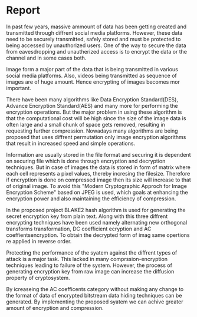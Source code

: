 # Report

In past few years, massive ammount of data has been getting created and transmitted through diffrent social media platforms.
However, these data need to be securely transmitted, safely stored and must be protected to being accessed by unauthorized users.
One of the way to secure the data from eavesdropping and unautherized access is to encrypt the data or the channel and in some cases both.

Image form a major part of the data that is being transmitted in various social media platforms. Also, videos being transmitted as sequence of images are of huge amount. Hence encrypting of images becomes mor important.

There have been many algorithms like Data Encryption Standard(DES), Advance Encryption Standard(AES) and many more for performing the encryption operations. But the major problem in using these algorithm is that the computational cost will be high since the size of the image data is often  large and a small chunk of space gets removed, resulting in requesting further compression. Nowadays many algorithms are being proposed that uses diffrent permutation only image encryption algorithms that result in increased speed and simple operations.

Information are usually stored in the file format and securing it is dependent on securing file which is done through encryption and decryption techniques. But in case of images the data is stored in form of matrix where each cell represents a pixel values, thereby incresing the filesize. Therefore if encryption is done on compressed image then its size will increase to that of original image. To avoid this "Modern Cryptographic Approch for Image Encryption Scheme" based on JPEG is used, which goals at enhancing the encryption power and also maintaining the efficiency of compression.

In the proposed project BLAKE2 hash algorithm is used for generating the secret encryption key from plain text. Along with this three diffrent encrypting techniques have been used namely alternating new orthogonal transforms transformation, DC coefficient ecryption and AC coeffientsencryption. To obtain the decrypted form of imag same opertions re applied in reverse order.

Protecting the performance of the syatem against the diffrent types of attack is a major task. This lacked in many comprssion-encryption techniques leading to failure of the system. However, the process of generating encryption key from raw image can increase the diffusion property of cryptosystem.

By icreaseing the AC coefficents category without making any change to the format of data of encrypted bitstream data hiding techniques can be generated. By implementing the proposed syatem we can achive greater amount of encryption and compression.
